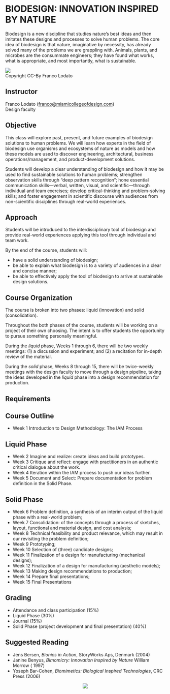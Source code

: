 ﻿BIODESIGN: INNOVATION INSPIRED BY NATURE
========================================

Biodesign is a new discipline that studies nature’s best ideas and
then imitates these designs and processes to solve human problems. The
core idea of biodesign is that nature, imaginative by necessity, has
already solved many of the problems we are grappling with. Animals,
plants, and microbes are the consummate engineers; they have found
what works, what is appropriate, and most importantly, what is
sustainable.

<img src='https://rawgithub.com/walterbender/Syllabi/master/woodpecker.jpg'/><br>Copyright CC-By Franco Lodato

Instructor
----------

Franco Lodato (franco@miamicollegeofdesign.com)<br>
Design faculty

Objective
---------

This class will explore past, present, and future examples of
biodesign solutions to human problems. We will learn how experts in
the field of biodesign use organisms and ecosystems of nature as
models and how these models are used to discover engineering,
architectural, business operations/management, and product-development
solutions.

Students will develop a clear understanding of biodesign and how it
may be used to find sustainable solutions to human problems;
strengthen observation skills through “deep pattern recognition”; hone
essential communication skills—verbal, written, visual, and
scientific—through individual and team exercises; develop
critical-thinking and problem-solving skills; and foster engagement in
scientific discourse with audiences from non-scientific disciplines
through real-world experiences.

Approach
--------

Students will be introduced to the interdisciplinary tool of biodesign
and provide real-world experiences applying this tool through
individual and team work.

By the end of the course, students will: 
* have a solid understanding of biodesign; 
* be able to explain what biodesign is to a variety of audiences in a
  clear and concise manner;
* be able to effectively apply the tool of biodesign to arrive at
  sustainable design solutions.

Course Organization
-------------------

The course is broken into two phases: liquid (innovation) and solid
(consolidation).

Throughout the both phases of the course, students will be working on
a project of their own choosing. The intent is to offer students the
opportunity to pursue something personally meaningful.

During the *liquid* phase, Weeks 1 through 6, there will be two weekly
meetings: (1) a discussion and experiment; and (2) a recitation for
in-depth review of the material.

During the *solid* phase, Weeks 8 through 15, there will be
twice-weekly meetings with the design faculty to move through a design
pipeline, taking the ideas developed in the *liquid* phase into a
design recommendation for production.

Requirements
------------


Course Outline
--------------

* Week 1 Introduction to Design Methodology: The IAM Process 

Liquid Phase
------------
* Week 2 Imagine and realize: create ideas and build prototypes.
* Week 3 Critique and reflect: engage with practitioners in an
  authentic critical dialogue about the work.
* Week 4 Iteration within the IAM process to push our ideas further.
* Week 5 Document and Select: Prepare documentation for problem
  definition in the Solid Phase.

Solid Phase
-----------
* Week 6 Problem definition, a synthesis of an interim output of the
  liquid phase with a real-world problem;
* Week 7 Consolidation: of the concepts through a process of sketches,
  layout, functional and material design, and cost analysis;
* Week 8 Technical feasibility and product relevance, which may result
  in our revisiting the problem definition;
* Week 9 Prototyping;
* Week 10 Selection of (three) candidate designs;
* Week 11 Finalization of a design for manufacturing (mechanical designs);
* Week 12 Finalization of a design for manufacturing (aesthetic models);
* Week 13 Making design recommendations to production;
* Week 14 Prepare final presentations;
* Week 15 Final Presentations

Grading
-------

* Attendance and class participation (15%)
* Liquid Phase (30%)
* Journal (15%)
* Solid Phase (project development and final presentation) (40%)

Suggested Reading
-----------------

* Jens Bersen, *Bionics in Action*, StoryWorks Aps, Denmark (2004)
* Janine Benyus, *Bimomicry: Innovation Inspired by Nature* William Morrow ( 1997)
* Yoseph Bar-Cohen, *Biomimetics: Biological Inspired Technologies*, CRC Press (2006)

<p align="center">
<img src="https://rawgithub.com/walterbender/Syllabi/master/mcod-jc-small.png"/>
</p>
